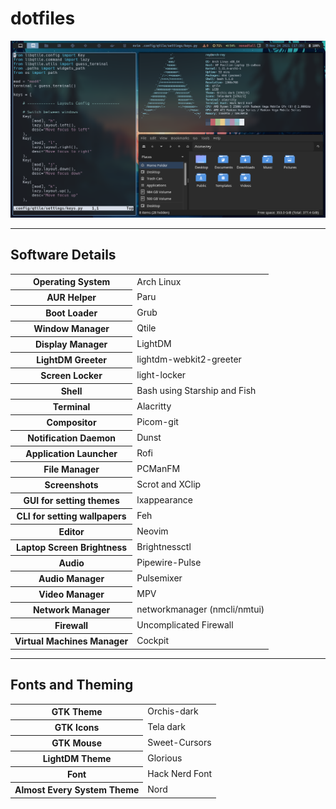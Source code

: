 # dotfiles
<img src="screenshots/screenshot.png"></img>

---
<h2>Software Details</h2>

<table>
    <tr>
        <th>Operating System</th>
        <td>Arch Linux</td>
    </tr>
    <tr>
        <th>AUR Helper</th>
        <td>Paru</td>
    </tr>
    <tr>
        <th>Boot Loader</th>
        <td>Grub</td>
    </tr>
    <tr>
        <th>Window Manager</th>
        <td>Qtile</td>
    </tr>
    <tr>
        <th>Display Manager</th>
        <td>LightDM</td>
    </tr>
    <tr>
        <th>LightDM Greeter</th>
        <td>lightdm-webkit2-greeter</td>
    </tr>
    <tr>
        <th>Screen Locker</th>
        <td>light-locker</td>
    </tr>
    <tr>
        <th>Shell</th>
        <td>Bash using Starship and Fish</td>
    </tr>
    <tr>
        <th>Terminal</th>
        <td>Alacritty</td>
    </tr>
    <tr>
        <th>Compositor</th>
        <td>Picom-git</td>
    </tr>
    <tr>
        <th>Notification Daemon</th>
        <td>Dunst</td>
    </tr>
    <tr>
        <th>Application Launcher</th>
        <td>Rofi</td>
    </tr>
    <tr>
        <th>File Manager</th>
        <td>PCManFM</td>
    </tr>
    <tr>
        <th>Screenshots</th>
        <td>Scrot and XClip</td>
    </tr>
    <tr>
        <th>GUI for setting themes</th>
        <td>lxappearance</td>
    </tr>
    <tr>
        <th>CLI for setting wallpapers</th>
        <td>Feh</td>
    </tr>
    <tr>
        <th>Editor</th>
        <td>Neovim</td>
    </tr>
    <tr>
        <th>Laptop Screen Brightness</th>
        <td>Brightnessctl</td>
    </tr>
    <tr>
        <th>Audio</th>
        <td>Pipewire-Pulse</td>
    </tr>
    <tr>
        <th>Audio Manager</th>
        <td>Pulsemixer</td>
    </tr>
    <tr>
        <th>Video Manager</th>
        <td>MPV</td>
    </tr>
    <tr>
        <th>Network Manager</th>
        <td>networkmanager (nmcli/nmtui)</td>
    </tr>
    <tr>
        <th>Firewall</th>
        <td>Uncomplicated Firewall</td>
    </tr>
    <tr>
        <th>Virtual Machines Manager</th>
        <td>Cockpit</td>
    </tr>
</table>

---

<h2>Fonts and Theming</h2>
<table>
    <tr>
        <th>GTK Theme</th>
        <td>Orchis-dark</td>
    </tr>
    <tr>
        <th>GTK Icons</th>
        <td>Tela dark</td>
    </tr>
    <tr>
        <th>GTK Mouse</th>
        <td>Sweet-Cursors</td>
    </tr>
    <tr>
        <th>LightDM Theme</th>
        <td>Glorious</td>
    </tr>
    <tr>
        <th>Font</th>
        <td>Hack Nerd Font</td>
    </tr>
    <tr>
        <th>Almost Every System Theme</th>
        <td>Nord</td>
    </tr>
</table>
